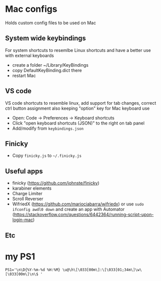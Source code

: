 # Mac configs
Holds custom config files to be used on Mac

## System wide keybindings
For system shortcuts to resemlbe Linux shortcuts and have a better use with external keyboards

* create a folder ~/Library/KeyBindings
* copy DefaultKeyBinding.dict there
* restart Mac

## VS code
VS code shortcuts to resemble linux, add support for tab changes, correct ctrl button assignment also keeping "option" key for Mac keyboard use

* Open: Code -> Preferences -> Keyboard shortcuts
* Click "open keyboard shortcuts (JSON)" to the right on tab panel
* Add/modify from `keybindings.json`

## Finicky

* Copy `finicky.js` to `~/.finicky.js`

## Useful apps
* finicky (https://github.com/johnste/finicky)
* karabiner elements
* Charge Limiter
* Scroll Reverser
* WifriedX (https://github.com/mariociabarra/wifriedx) or use `sudo ifconfig awdl0 down` and create an app with Automator (https://stackoverflow.com/questions/6442364/running-script-upon-login-mac)

## Etc
# my PS1
`PS1='\n\D{%Y-%m-%d %H:%M} \u@\h\[\033[00m\]:\[\033[01;34m\]\w\[\033[00m\]\n\$ '`
